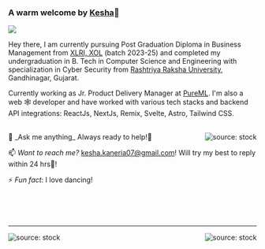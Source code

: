 ### A warm welcome by [Kesha](https://keshakaneria.github.io/Kesha-Kaneria-profile/)👋

![](https://komarev.com/ghpvc/?username=keshakaneria&color=green)

Hey there, I am currently pursuing Post Graduation Diploma in Business Management from [XLRI, XOL](https://www.linkedin.com/company/xlrionlinelearning/) (batch 2023-25) and completed my undergraduation in B. Tech in Computer Science and Engineering with specialization in Cyber Security from [Rashtriya Raksha University](https://rru.ac.in), Gandhinagar, Gujarat.

Currently working as Jr. Product Delivery Manager at [PureML](https://pureml.com). I'm also a web 🕸 developer and have worked with various tech stacks and backend API integrations: ReactJs, NextJs, Remix, Svelte, Astro, Tailwind CSS.

<br />

<img align="right" src="https://i.imgur.com/ilzOXDw.gif" title="source: stock" />
💬 _Ask me anything_ Always ready to help!🤩

📫 _Want to reach me?_ kesha.kaneria07@gmail.com! Will try my best to reply within 24 hrs🏁!

⚡ _Fun fact_: I love dancing!

<br />
<br />
<br />

---

<img align="left" src="https://github-readme-stats.vercel.app/api?username=keshakaneria&show_icons=true" title="source: stock" />

<img align="right" src="https://github-readme-stats.vercel.app/api/top-langs/?username=keshakaneria&layout=compact" title="source: stock" />

